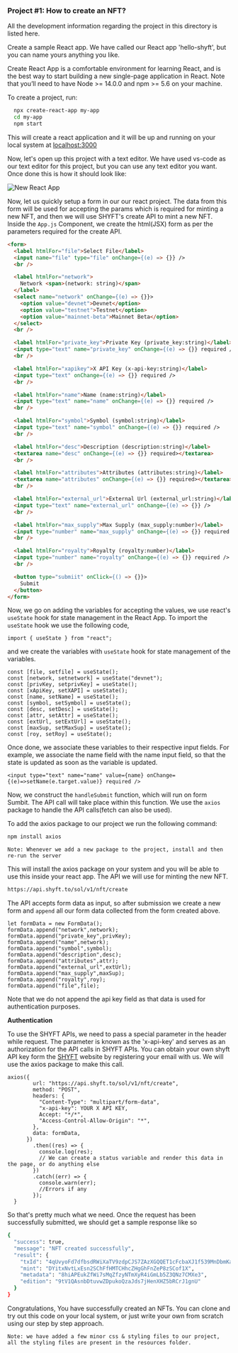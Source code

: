 ### Project #1: How to create an NFT?

All the development information regarding the project in this directory is listed here.

Create a sample React app. We have called our React app 'hello-shyft', but you can name yours anything you like. 

Create React App is a comfortable environment for learning React, and is the best way to start building a new single-page application in React. Note that you’ll need to have Node >= 14.0.0 and npm >= 5.6 on your machine. 

To create a project, run:
```bash
  npx create-react-app my-app
  cd my-app
  npm start
```
This will create a react application and it will be up and running on your local system at [localhost:3000](localhost:3000)

Now, let's open up this project with a text editor. We have used vs-code as our text editor for this project, but you can use any text editor you want. Once done this is how it should look like: 

![New React App](../resources/screenshots/Sample-Asset-1.png)

Now, let us quickly setup a form in our our react project. The data from this form will be used for accepting the params which is required for minting a new NFT, and then we will use SHYFT's create API to mint a new NFT. 
Inside the `App.js` Component, we create the html(JSX) form as per the parameters required for the create API.

```html
<form>
  <label htmlFor="file">Select File</label>
  <input name="file" type="file" onChange={(e) => {}} />
  <br />

  <label htmlFor="network">
    Network <span>(network: string)</span>
  </label>
  <select name="network" onChange={(e) => {}}>
    <option value="devnet">Devnet</option>
    <option value="testnet">Testnet</option>
    <option value="mainnet-beta">Mainnet Beta</option>
  </select>
  <br />

  <label htmlFor="private_key">Private Key (private_key:string)</label>
  <input type="text" name="private_key" onChange={(e) => {}} required />
  <br />

  <label htmlFor="xapikey">X API Key (x-api-key:string)</label>
  <input type="text" onChange={(e) => {}} required />
  <br />

  <label htmlFor="name">Name (name:string)</label>
  <input type="text" name="name" onChange={(e) => {}} required />
  <br />

  <label htmlFor="symbol">Symbol (symbol:string)</label>
  <input type="text" name="symbol" onChange={(e) => {}} required />
  <br />

  <label htmlFor="desc">Description (description:string)</label>
  <textarea name="desc" onChange={(e) => {}} required></textarea>
  <br />

  <label htmlFor="attributes">Attributes (attributes:string)</label>
  <textarea name="attributes" onChange={(e) => {}} required></textarea>
  <br />

  <label htmlFor="external_url">External Url (external_url:string)</label>
  <input type="text" name="external_url" onChange={(e) => {}} />
  <br />

  <label htmlFor="max_supply">Max Supply (max_supply:number)</label>
  <input type="number" name="max_supply" onChange={(e) => {}} required />
  <br />

  <label htmlFor="royalty">Royalty (royalty:number)</label>
  <input type="number" name="royalty" onChange={(e) => {}} required />
  <br />

  <button type="submiit" onClick={() => {}}>
    Submit
  </button>
</form>
```

Now, we go on adding the variables for accepting the values, we use react's `useState` hook for state management in the React App. To import the `useState` hook we use the following code,
```react
import { useState } from "react";
```
and we create the variables with `useState` hook for state management of the variables. 

```react
const [file, setfile] = useState();
const [network, setnetwork] = useState("devnet");
const [privKey, setprivKey] = useState();
const [xApiKey, setXAPI] = useState();
const [name, setName] = useState();
const [symbol, setSymbol] = useState();
const [desc, setDesc] = useState();
const [attr, setAttr] = useState();
const [extUrl, setExtUrl] = useState();
const [maxSup, setMaxSup] = useState();
const [roy, setRoy] = useState();
```

Once done, we associate these variables to their respective input fields. For example, we associate the name field with the name input field, so that the state is updated as soon as the variable is updated.
```react
<input type="text" name="name" value={name} onChange={(e)=>setName(e.target.value)} required />
```
Now, we construct the `handleSubmit` function, which will run on form Sumbit. The API call will take place within this function. We use the `axios` package to handle the API calls(fetch can also be used).

To add the axios package to our project we run the following command:
```bash 
npm install axios
```

`Note: Whenever we add a new package to the project, install and then re-run the server`

This will install the axios package on your system and you will be able to use this inside your react app.
The API we will use for minting the new NFT.

```bash
https://api.shyft.to/sol/v1/nft/create
```
The API accepts form data as input, so after submission we create a new form and `append` all our form data collected from the form created above.

```react
let formData = new FormData();
formData.append("network",network);
formData.append("private_key",privKey);
formData.append("name",network);
formData.append("symbol",symbol);
formData.append("description",desc);
formData.append("attributes",attr);
formData.append("external_url",extUrl);
formData.append("max_supply",maxSup);
formData.append("royalty",roy);
formData.append("file",file);
```
Note that we do not append the api key field as that data is used for authentication purposes.

**Authentication**

To use the SHYFT APIs, we need to pass a special parameter in the header while request. The parameter is known as the 'x-api-key' and serves as an authorization for the API calls in SHYFT APIs. You can obtain your own shyft API key form the [SHYFT](https://shyft.to/get-api-key) website by registering your email with us.
We will use the axios package to make this call.

```react
axios({
        url: "https://api.shyft.to/sol/v1/nft/create",
        method: "POST",
        headers: {
          "Content-Type": "multipart/form-data",
          "x-api-key": YOUR X API KEY,
          Accept: "*/*",
          "Access-Control-Allow-Origin": "*",
        },
        data: formData,
      })
        .then((res) => {
          console.log(res);
          // We can create a status variable and render this data in the page, or do anything else
        })
        .catch((err) => {
          console.warn(err);
          //Errors if any
        });
  }
```

So that's pretty much what we need. Once the request has been successfully submitted, we should get a sample response like so
```bash
{
  "success": true,
  "message": "NFT created successfully",
  "result": {
    "txId": "4qUvyoFd7dfbsdRWiXaTV9zdpCJS7ZAzXGQQET1cFcbaXJ1f539MnDbmKaGGxKDbaFjyJjSJ6UvDk5ytRPqfSPAb",
    "mint": "DYitxNvtLxEsn2SChFfHMTCHhcZHgGhFnZeP8zSCof1X",
    "metadata": "8hiAPEukZfWi7sMqZfzyNTmXyR4iGmLb5Z3QNz7CMXe3",
    "edition": "9tV1QAsnbDtuvwZDpukoQzaJds7jHenXHZ5bRCrJ1gnU"
  }
}
```

Congratulations, You have successfully created an NFTs. You can clone and try out this code on your local system, or just write your own from scratch using our step by step approach.

`Note: we have added a few minor css & styling files to our project, all the styling files are present in the resources folder.`
